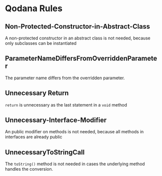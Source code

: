 # Qodana Rules
## Non-Protected-Constructor-in-Abstract-Class
A non-protected constructor in an abstract class is not needed, because only subclasses can be instantiated

## ParameterNameDiffersFromOverriddenParameter
The parameter name differs from the overridden parameter.

## Unnecessary Return
`return` is unnecessary as the last statement in a `void` method

## Unnecessary-Interface-Modifier
An public modifier on methods is not needed, because all methods in interfaces are already public

## UnnecessaryToStringCall
The `toString()` method is not needed in cases the underlying method handles the conversion.

